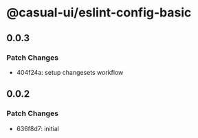 # @casual-ui/eslint-config-basic

## 0.0.3

### Patch Changes

- 404f24a: setup changesets workflow

## 0.0.2

### Patch Changes

- 636f8d7: initial
